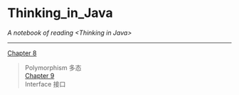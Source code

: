 # Thinking_in_Java
*A notebook of reading &lt;Thinking in Java>*
***  
[Chapter 8](https://github.com/Lost-Longinus/Thinking_in_Java/edit/master/chapter_8.md)   
>Polymorphism 多态    
[Chapter 9](https://github.com/Lost-Longinus/Thinking_in_Java/blob/master/chapter_9.md)    
>Interface 接口  
